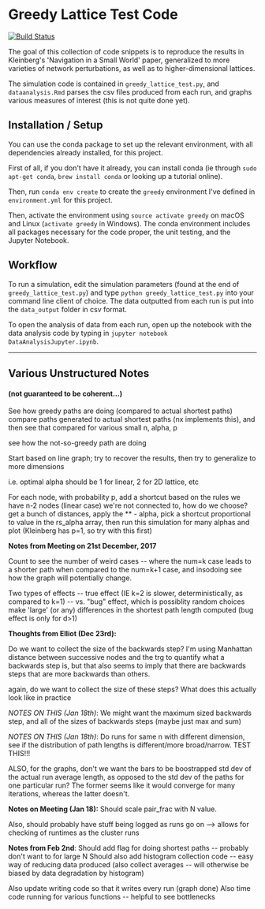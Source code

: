 # Greedy Lattice Test Code

[![Build Status](https://travis-ci.com/lacoperon/greedy_paths.svg?token=Wy9uNtocawbdbMCz8QoS&branch=master)](https://travis-ci.com/lacoperon/greedy_paths)

The goal of this collection of code snippets is to reproduce the results in
Kleinberg's 'Navigation in a Small World' paper, generalized to more varieties
of network perturbations, as well as to higher-dimensional lattices.

The simulation code is contained in `greedy_lattice_test.py`, and `dataanalysis.Rmd`
parses the csv files produced from each run, and graphs various measures of
interest (this is not quite done yet).

## Installation / Setup

You can use the conda package to set up the relevant environment,
with all dependencies already installed, for this project.

First of all, if you don't have it already, you can install conda
(ie through `sudo apt-get conda`, `brew install conda` or looking up a tutorial online).

Then, run `conda env create` to create the `greedy` environment I've defined in
`environment.yml` for this project.  

Then, activate the environment using `source activate greedy`
on macOS and Linux (`activate greedy` in Windows). The conda environment includes
all packages necessary for the code proper, the unit testing, and the Jupyter
Notebook.

## Workflow

To run a simulation, edit the simulation parameters (found at the end of
`greedy_lattice_test.py`) and type `python greedy_lattice_test.py` into
your command line client of choice. The data outputted from each run is
put into the `data_output` folder in csv format.

To open the analysis of data from each run, open up the notebook with the data
analysis code by typing in `jupyter notebook DataAnalysisJupyter.ipynb`.

---

## Various Unstructured Notes
#### (not guaranteed to be coherent...)

See how greedy paths are doing (compared to actual shortest paths)
compare paths generated to actual shortest paths (nx implements this),
and then see that compared for various small n, alpha, p

see how the not-so-greedy path are doing

Start based on line graph; try to recover the results,
then try to generalize to more dimensions

i.e. optimal alpha should be 1 for linear,
                             2 for 2D lattice, etc

For each node, with probability p, add a shortcut based on the rules
we have n-2 nodes (linear case) we're not connected to, how do we choose?
get a bunch of distances, apply the ** - alpha, pick a shortcut proportional
to value in the rs_alpha array, then run this simulation for many alphas
and plot (Kleinberg has p=1, so try with this first)

**Notes from Meeting on 21st December, 2017**

Count to see the number of weird cases -- where the num=k case leads to a
shorter path when compared to the num=k+1 case, and insodoing see how the
graph will potentially change.

Two types of effects -- true effect (IE k=2 is slower, deterministically,
as compared to k=1) -- vs. "bug" effect, which is possiblity random choices
make 'large' (or any) differences in the shortest path length computed
(bug effect is only for d>1)


**Thoughts from Elliot (Dec 23rd):**

Do we want to collect the size of the backwards step?
I'm using Manhattan distance between successive nodes and the trg
to quantify what a backwards step is, but that also seems to imply
that there are backwards steps that are more backwards than others.

again, do we want to collect the size of these steps? What does this
actually look like in practice

*NOTES ON THIS (Jan 18th)*: We might want the maximum sized backwards step,
and all of the sizes of backwards steps (maybe just max and sum)


*NOTES ON THIS (Jan 18th)*: Do runs for same n with different dimension,
see if the distribution of path lengths is different/more broad/narrow.
TEST THIS!!!

 ALSO, for the graphs, don't we want the bars to be boostrapped std dev of the
 actual run average length, as opposed to the std dev of the paths for one particular run?
 The former seems like it would converge for many iterations, whereas the latter doesn't.

 **Notes on Meeting (Jan 18):**
 Should scale pair_frac with N value.

 Also, should probably have stuff being logged as runs go on -->
 allows for checking of runtimes as the cluster runs


**Notes from Feb 2nd**:
Should add flag for doing shortest paths -- probably don't want to for large N
Should also add histogram collection code -- easy way of reducing data produced
(also collect averages -- will otherwise be biased by data degradation by histogram)

Also update writing code so that it writes every run (graph done)
Also time code running for various functions -- helpful to see bottlenecks
